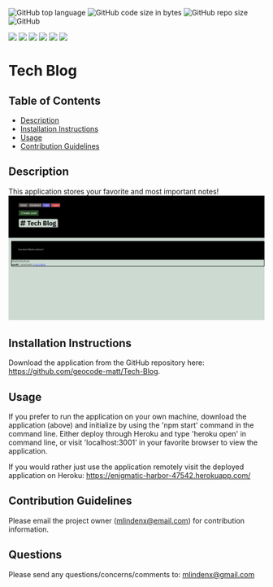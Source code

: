 ![GitHub top language](https://img.shields.io/github/languages/top/geocode-matt/tech-blog)
![GitHub code size in bytes](https://img.shields.io/github/languages/code-size/geocode-matt/tech-blog)
![GitHub repo size](https://img.shields.io/github/repo-size/geocode-matt/tech-blog)
![GitHub](https://img.shields.io/github/license/geocode-matt/tech-blog)

<p align="left">
    <img src="https://img.shields.io/badge/javascript-yellow" />
    <img src="https://img.shields.io/badge/express-orange" />
    <img src="https://img.shields.io/badge/sequelize-blue"  />
    <img src="https://img.shields.io/badge/handlebars-red"  />
    <img src="https://img.shields.io/badge/mySQL-blue"  />
    <img src="https://img.shields.io/badge/dotenv-green" />
</p>

# Tech Blog

  ## Table of Contents
  * [Description](#description)
  * [Installation Instructions](#installation-instructions)
  * [Usage](#usage)
  * [Contribution Guidelines](#contribution-guidelines)
  
  ## Description
  This application stores your favorite and most important notes!
    <img src="./screenshot.png">

  ## Installation Instructions
  Download the application from the GitHub repository here: https://github.com/geocode-matt/Tech-Blog.

  ## Usage
  If you prefer to run the application on your own machine, download the application (above) and initialize by using the 'npm start' command in the command line. Either deploy through Heroku and type 'heroku open' in command line, or visit 'localhost:3001' in your favorite browser to view the application.

  If you would rather just use the application remotely visit the deployed application on Heroku:
        https://enigmatic-harbor-47542.herokuapp.com/

  ## Contribution Guidelines
  Please email the project owner (mlindenx@email.com) for contribution information. 

  ## Questions
  Please send any questions/concerns/comments to: mlindenx@gmail.com